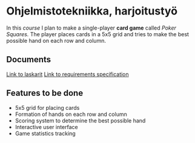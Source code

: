 # Ohjelmistotekniikka, harjoitustyö

In this _course_ I plan to make a single-player **card game** called _Poker Squares._ The player places cards in a 5x5 grid and tries to make the best possible hand on each row and column.

## Documents
[Link to laskarit](/laskarit)
[Link to requirements specification](dokumentaatio/vaatimusmaarittelu.md)


## Features to be done

- 5x5 grid for placing cards
- Formation of hands on each row and column
- Scoring system to determine the best possible hand
- Interactive user interface
- Game statistics tracking

